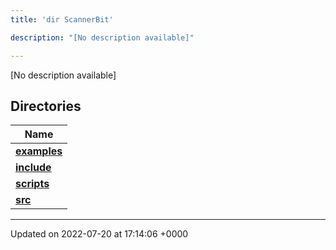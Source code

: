 ```yaml
---
title: 'dir ScannerBit'

description: "[No description available]"

---
```







[No description available]

## Directories

| Name           |
| -------------- |
| **[examples](/documentation/code/files/dir_bbbfd0702f0dc7aacadf18c210711818/#dir-examples)**  |
| **[include](/documentation/code/files/dir_05fbb9f424d9ed4288dc7709debd0ffd/#dir-include)**  |
| **[scripts](/documentation/code/files/dir_95fb20c9c5d248cde58c08d66c64d998/#dir-scripts)**  |
| **[src](/documentation/code/files/dir_7e7214566a1bf7120f8297a8773531b2/#dir-src)**  |






-------------------------------

Updated on 2022-07-20 at 17:14:06 +0000
